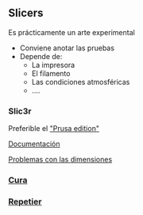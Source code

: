 ## Slicers


Es prácticamente un arte experimental
* Conviene anotar las pruebas
* Depende de:
    * La impresora
    * El filamento
    * Las condiciones atmosféricas
    * ....

### Slic3r

Preferible el ["Prusa edition"](https://github.com/prusa3d/Slic3r/releases)

[Documentación](http://imprimalia3d.com/recursosimpresion3d/gu-configuraci-n-par-metros-slic3r)




[Problemas con las dimensiones](https://manual.slic3r.org/troubleshooting/dimension-errors)


### [Cura](https://ultimaker.com/en/products/ultimaker-cura-software)

### [Repetier](https://www.repetier.com/download-now/)



